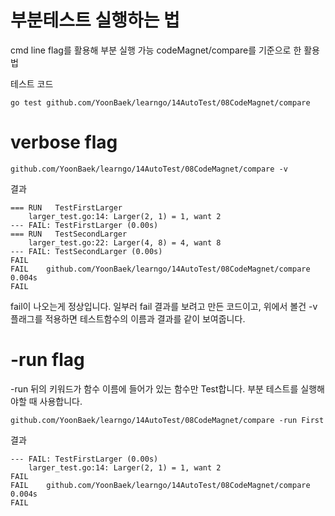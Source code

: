# 부분테스트 실행하는 법
cmd line flag를 활용해 부분 실행 가능
codeMagnet/compare를 기준으로 한 활용법

테스트 코드
```
go test github.com/YoonBaek/learngo/14AutoTest/08CodeMagnet/compare 
```
# verbose flag
```
github.com/YoonBaek/learngo/14AutoTest/08CodeMagnet/compare -v
```
결과
```
=== RUN   TestFirstLarger
    larger_test.go:14: Larger(2, 1) = 1, want 2
--- FAIL: TestFirstLarger (0.00s)
=== RUN   TestSecondLarger
    larger_test.go:22: Larger(4, 8) = 4, want 8
--- FAIL: TestSecondLarger (0.00s)
FAIL
FAIL    github.com/YoonBaek/learngo/14AutoTest/08CodeMagnet/compare     0.004s
FAIL
```
fail이 나오는게 정상입니다. 일부러 fail 결과를 보려고 만든 코드이고, 위에서 볼건 -v 플래그를 적용하면 테스트함수의 이름과 결과를 같이 보여줍니다.
# -run flag
-run 뒤의 키워드가 함수 이름에 들어가 있는 함수만 Test합니다. 부분 테스트를 실행해야할 때 사용합니다.
```
github.com/YoonBaek/learngo/14AutoTest/08CodeMagnet/compare -run First
```
결과
```
--- FAIL: TestFirstLarger (0.00s)
    larger_test.go:14: Larger(2, 1) = 1, want 2
FAIL
FAIL    github.com/YoonBaek/learngo/14AutoTest/08CodeMagnet/compare     0.004s
FAIL
```
